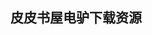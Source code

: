 ## 皮皮书屋电驴下载资源 

[Spring Batch in Action.pdf]: (ed2k://|file|Spring%20Batch%20in%20Action.pdf|8257710|f97511df200398c62c82cab6eb84e218|h=nvzhtj56waz3kytuzs6e4vvrka2jyeg7|/)

[CCNA Security 640-554 Official Cert Guide.pdf]: (ed2k://|file|CCNA%20Security%20640-554%20Official%20Cert%20Guide.pdf|19443153|780cc1f2c6fd71e187bda66f8bcd49b7|h=ojv3ik73hiv4664r7tdlgk3kckjxv7mj|/)

[App Inventor for Android_ Build Your Own Apps – No Experience Required!.rar]: (ed2k://|file|App%20Inventor%20for%20Android_%20Build%20Your%20Own%20Apps%20%E2%80%93%20No%20Experience%20Required%21.rar|7825284|6f54bac9cc75d94f7b020e6aa0bbd9c0|h=fhfuisbpr5z3tplbufi36hf6semqqbkd|/)

[我的数码摄影手册-小相机大作为.pdf]: (ed2k://|file|%E6%88%91%E7%9A%84%E6%95%B0%E7%A0%81%E6%91%84%E5%BD%B1%E6%89%8B%E5%86%8C-%E5%B0%8F%E7%9B%B8%E6%9C%BA%E5%A4%A7%E4%BD%9C%E4%B8%BA.pdf|28497969|9a8f4eac96438be463f2a570b413aeb9|h=b2w4thiam6xxb6h46tfnddxendoietyi|/)

[Ivor Horton’s Beginning Java, Java 7 Edition.pdf]: (ed2k://|file|Ivor%20Horton%E2%80%99s%20Beginning%20Java%2C%20Java%207%20Edition.pdf|71131137|11cc4834ad1d282302711f0561889015|h=gfuf2fcblgyi23xrpr3uxtqsjmahul4r|/)

[Hacking_ The Art of Exploitation, 2nd Edition.chm]: (ed2k://|file|Hacking_%20The%20Art%20of%20Exploitation%2C%202nd%20Edition.chm|4900023|a083f888eef27ca3dd75f930493adcb6|h=3mlfe24uky56gkgsi2k2w3o34sjpfjg7|/)

[Windows 2000 设备驱动程序设计指南.pdf]: (ed2k://|file|Windows%202000%20%E8%AE%BE%E5%A4%87%E9%A9%B1%E5%8A%A8%E7%A8%8B%E5%BA%8F%E8%AE%BE%E8%AE%A1%E6%8C%87%E5%8D%97.pdf|12282377|a9164b6d99c6dbe6a4488b711700db55|h=fmx6hnaeffqrfkii6ts3h7hs4eozqhlx|/)

[Microsoft Dynamics CRM 4 For Dummies.pdf]: (ed2k://|file|Microsoft%20Dynamics%20CRM%204%20For%20Dummies.pdf|13568561|110521794daf30402835d107b544aeb3|h=4pv3pbr6a2rlp7gy2cfis3kjya7nvumv|/)

[Integrating PHP with Windows.pdf]: (ed2k://|file|Integrating%20PHP%20with%20Windows.pdf|19584395|e21373d578031d4389c7182791301248|h=k44abu36wtla5rk6au2jrsprikcpwy25|/)

[Professional NoSQL.pdf]: (ed2k://|file|Professional%20NoSQL.pdf|31031376|cc71320b43164197aefd2efe19a64750|h=fpk3qphyamq6afr7eamxjz652kwum4nx|/)

[Introduction to Programming Languages.pdf]: (ed2k://|file|Introduction%20to%20Programming%20Languages.pdf|6951046|9b11d7e4290ffb8d8ec5b087288baf23|h=6nkgckzlmv33pmhwgcmxx3brl7jikxng|/)

[SignalR Real-time Application Cookbook.pdf]: (ed2k://|file|SignalR%20Real-time%20Application%20Cookbook.pdf|2290315|feeb51422d7cf019368045dd074b97ec|h=ytmdtvhljc7whkohmc3uquaqwnhazqca|/)

[Pro Java 7 NIO.2.pdf]: (ed2k://|file|Pro%20Java%207%20NIO.2.pdf|13918580|351b2c18978071038debc28fc667a694|h=2rq5smbtyu2mychgkqagoq3wf5jzkuws|/)

[Adobe Photoshop CS5 Classroom in a Book.pdf]: (ed2k://|file|Adobe%20Photoshop%20CS5%20Classroom%20in%20a%20Book.pdf|31234125|44de6fb62f11df658f6001fe7719e3f5|h=jsanbx2iad3m3r6zzmpuy7cm6up63c66|/)

[Petshop4.0详解.pdf]: (ed2k://|file|Petshop4.0%E8%AF%A6%E8%A7%A3.pdf|1114549|91d7a5b8b7284d05b18f79d97b29f7a0|h=hbet2l7f7sh7zqxdj57ofwwnyqk7rlr2|/)

[Expert Oracle Database Architecture.pdf]: (ed2k://|file|Expert%20Oracle%20Database%20Architecture.pdf|6723765|7ce732807caaf02abbb391ff8953f316|h=u7lrrg73qzijp5lmwi3lutzbtuit7w6h|/)

[Cisco Network Admission Control, Volume I NAC Framework Architecture and Design.pdf]: (ed2k://|file|Cisco%20Network%20Admission%20Control%2C%20Volume%20I%20NAC%20Framework%20Architecture%20and%20Design.pdf|3466640|55f059dae05fdbdb7f3957646deb604b|h=m5ozbhuirj7wtwmbcaarvqkoppviiygq|/)

[Protocol Engineering.pdf]: (ed2k://|file|Protocol%20Engineering.pdf|12966402|e368a19df660fdd27826d22cef10eab8|h=7zf7zy4ubzrsomzgcsonsczkxhvspzrm|/)

[游戏编程精粹7.pdf]: (ed2k://|file|%E6%B8%B8%E6%88%8F%E7%BC%96%E7%A8%8B%E7%B2%BE%E7%B2%B97.pdf|51321628|59335353daefd6e9cef55c4280eaacde|h=cayrh5picbhm6rtb42qrvi4yaltgwpau|/)

[C++ Primer题解.pdf]: (ed2k://|file|C%2B%2B%20Primer%E9%A2%98%E8%A7%A3.pdf|6892925|c4d0b62d2320ae2ebd761c795e922744|h=wklecz3dci3jqkprom2w64wkveh6mxky|/)

[Combinatorial data analysis _ Optimization by Dynamic Programming.pdf]: (ed2k://|file|Combinatorial%20data%20analysis%20_%20Optimization%20by%20Dynamic%20Programming.pdf|9338594|7398ef80ef22958eb08646a0eb99bdfc|h=konptuq4farnalko6rvfflb3krx4uulc|/)

[CFA Note Level 1, 2009, vol2.pdf]: (ed2k://|file|CFA%20Note%20Level%201%2C%202009%2C%20vol2.pdf|3481337|2cfc13decdeabd1269c762dbec381c7d|h=knzuebvbuiktzi2tdhb5i7oae6tnur34|/)

[OGRE 3D 1.7 Beginner’s Guide.pdf]: (ed2k://|file|OGRE%203D%201.7%20Beginner%E2%80%99s%20Guide.pdf|5989140|b0604dfe60df2b0d4c254aa431254013|h=w3dupbrw6g56yc2wpwpu6rtspylfo6gf|/)

[McGraw Hill – Inside Java Virtual Machine 2nd (not full version).chm]: (ed2k://|file|McGraw%20Hill%20%E2%80%93%20Inside%20Java%20Virtual%20Machine%202nd%20%28not%20full%20version%29.chm|1222416|35260b767edd8d10ae6c74e1c62294a5|h=2bv6negcxzr7vzfm2kc247ajxxauqutt|/)

[漫画数据库.pdf]: (ed2k://|file|%E6%BC%AB%E7%94%BB%E6%95%B0%E6%8D%AE%E5%BA%93.pdf|34417883|7aac2b66f10dc14e12bff5798ca5ca69|h=kpqunmz6chsdkf656xkemudq3lo553t4|/)

[JavaScript高级编程 清晰版电子书.pdf]: (ed2k://|file|JavaScript%E9%AB%98%E7%BA%A7%E7%BC%96%E7%A8%8B%20%E6%B8%85%E6%99%B0%E7%89%88%E7%94%B5%E5%AD%90%E4%B9%A6.pdf|5339827|f8b0bed127ca2218dd229b518553b617|h=qmvwwa45yoyf4gaol6hto6s2irmqvql6|/)

[The Creative Destruction of Medicine.pdf]: (ed2k://|file|The%20Creative%20Destruction%20of%20Medicine.pdf|1431927|e8cc31c68e77fe53347e95707d28b194|h=t37cxv27i66zvmmpqpsj3gj2ktqyftxx|/)

[Data Networks  (Second Edition).pdf]: (ed2k://|file|Data%20Networks%20%20%28Second%20Edition%29.pdf|22513403|c983885b6c7fed160e1bf886455b3eb0|h=pafga7h6tsctliqnlqwknzr6sh5tra4i|/)

[Silverlight 4 in Action.pdf]: (ed2k://|file|Silverlight%204%20in%20Action.pdf|22863034|54ac567180806d229531ba43317e0a83|h=iwhhnpwpc7mr3zb5upycu7xbewtv25na|/)

[Sparse and Redundant Representations.pdf]: (ed2k://|file|Sparse%20and%20Redundant%20Representations.pdf|21238909|ae8cc91d8f6b5e4c8c425635135d0c20|h=rgtvlazugxofphovutkad4mgva4jly76|/)

[Process-Driven SOA.pdf]: (ed2k://|file|Process-Driven%20SOA.pdf|8536908|9a0290957ddf9f493cdecd182a1682aa|h=7p34zdxntp5wsoarlo5x4l3y6ufu2th4|/)

[ASP.NET Web API 2, 2nd Edition.pdf]: (ed2k://|file|ASP.NET%20Web%20API%202%2C%202nd%20Edition.pdf|5595779|91c4b35d6058aef70838a0ddf3cee9a1|h=citdrmjo3nb4n7lq2g6wfefeaoddagxo|/)

[Ant Colony Optimization.pdf]: (ed2k://|file|Ant%20Colony%20Optimization.pdf|2116410|12beb7152af9422c48465dbef22f8d8a|h=mi3zwgkrzcjcjb3olmfu7apwpi3xayl4|/)

[The Top Ten Algorithms In Data Mining.pdf]: (ed2k://|file|The%20Top%20Ten%20Algorithms%20In%20Data%20Mining.pdf|4097267|6f6cf1ad87094493af4581ea655588ed|h=urpwaj3a5degjyulpbmo62xfbmqxka2o|/)

[Microsoft® ASP.NET 4 Step by Step.pdf]: (ed2k://|file|Microsoft%C2%AE%20ASP.NET%204%20Step%20by%20Step.pdf|11142330|0065bcddce982a5f2c421c6a94423c02|h=3n5nunmkjeywyqc4yf76coglg54uvipk|/)

[一目了然Web软件显性设计之路.pdf]: (ed2k://|file|%E4%B8%80%E7%9B%AE%E4%BA%86%E7%84%B6Web%E8%BD%AF%E4%BB%B6%E6%98%BE%E6%80%A7%E8%AE%BE%E8%AE%A1%E4%B9%8B%E8%B7%AF.pdf|30494193|b8dbc571e445eea1cb5dad25b8ba910b|h=dvobcb4fykxhwl3ap2ubhn4rab5i3vro|/)

[Write Great Code_ Volume 1_ Understanding the Machine.chm]: (ed2k://|file|Write%20Great%20Code_%20Volume%201_%20Understanding%20the%20Machine.chm|8645090|5518217462e6703bd1cc829f96051c42|h=tqbkdeqiwjbhixkrx6t5yzo7derhh4h5|/)

[Barcodes for Mobile Devices.pdf]: (ed2k://|file|Barcodes%20for%20Mobile%20Devices.pdf|8624307|a06954378ce87a994a2be0945e8206e2|h=m2bt2s7gecoynuaomt7t2qiub2jlt4o2|/)

[Adobe Photoshop CS4 Classroom in a Book.pdf]: (ed2k://|file|Adobe%20Photoshop%20CS4%20Classroom%20in%20a%20Book.pdf|34321149|6f7b885564b76cd9f50490f43db23283|h=hzgmbelpqwybiixohrirvsl7hrxkyvlm|/)

[我的第一本C++书.pdf]: (ed2k://|file|%E6%88%91%E7%9A%84%E7%AC%AC%E4%B8%80%E6%9C%ACC%2B%2B%E4%B9%A6.pdf|40705122|545d22144ccb1a8b0afc252cfd136f19|h=4pjwwsc3pdqbzrhfryp4igshgm2jodf7|/)

[HTML5 Architecture, Early Release.pdf]: (ed2k://|file|HTML5%20Architecture%2C%20Early%20Release.pdf|2602370|0ec2f82b59b8d8e6a451d5a5b2cf459a|h=hfiirybs35j3y6ixjm5fnpcdpg37h246|/)

[The IDA Pro Book.pdf]: (ed2k://|file|The%20IDA%20Pro%20Book.pdf|9697596|25e67001fd3f9afc2e91d31f5c9fce40|h=i6hewkyctejtlpdid2soolvd47km3vui|/)

[Common LISP_ A Gentle Introduction to Symbolic Computation.pdf]: (ed2k://|file|Common%20LISP_%20A%20Gentle%20Introduction%20to%20Symbolic%20Computation.pdf|1128837|96d13fd98d23775b79e41b03be031f3b|h=dbtxz5wlsxnoage2jgsutkpdrjphkxgs|/)

[Drupal 6_ Ultimate Community Site Guide.pdf]: (ed2k://|file|Drupal%206_%20Ultimate%20Community%20Site%20Guide.pdf|5334463|e32150075691243d75f31dacdbddd4a5|h=lk5pbfsu5sc4jzgfl2xc624imzux36su|/)

[Data Integration Blueprint and Modeling_ Techniques for a Scalable and Sustainable Architecture.pdf]: (ed2k://|file|Data%20Integration%20Blueprint%20and%20Modeling_%20Techniques%20for%20a%20Scalable%20and%20Sustainable%20Architecture.pdf|18414984|1574221d2d2e2b93f77f2e1633b932cc|h=5m2tmxo4dorlxxo7j44fbf2n67iru7k2|/)

[Java技术手册（第三版）.pdf]: (ed2k://|file|Java%E6%8A%80%E6%9C%AF%E6%89%8B%E5%86%8C%EF%BC%88%E7%AC%AC%E4%B8%89%E7%89%88%EF%BC%89.pdf|29863103|96381d1c391f792a63b7e12334b4960a|h=cqqrfhculxmvjy2nssuh36pkyszautwu|/)

[Linux_内核完全注释_V11.pdf]: (ed2k://|file|Linux_%E5%86%85%E6%A0%B8%E5%AE%8C%E5%85%A8%E6%B3%A8%E9%87%8A_V11.pdf|4094968|9f7f9a378c93a4341cc212f24cbea230|h=3thuk2bbxszro3dmwjtr3mugofotc4ww|/)

[Service-Oriented Architecture (SOA) Governance for the Services Driven Enterprise.pdf]: (ed2k://|file|Service-Oriented%20Architecture%20%28SOA%29%20Governance%20for%20the%20Services%20Driven%20Enterprise.pdf|5705217|eac9aef08beab17dde7a73d853b1d832|h=4zavghikptaj6cqnnnlbkveww7uicywo|/)

[The Truth About HTML5.pdf]: (ed2k://|file|The%20Truth%20About%20HTML5.pdf|5725150|041a5a7f013d39135e8a4befaa61abcf|h=otwlpx2xi5zhqn4ft6hockmyvs74pt5r|/)

[IronPython in Action.pdf]: (ed2k://|file|IronPython%20in%20Action.pdf|10682683|80781744ade78b49af6ffde4d856fbd0|h=njp6qxzyctunrhatkg4aufkgeyiqfzts|/)

[Multithreading in C# 5.0 Cookbook.pdf]: (ed2k://|file|Multithreading%20in%20C%23%205.0%20Cookbook.pdf|1650601|f0392d9188a1130db9079a4c9adee70a|h=sbow7bucekcijz6nvfxy6yk3deg3oopw|/)

[Running MS-DOS Version 6.22, 20th Anniversary Edition.chm]: (ed2k://|file|Running%20MS-DOS%20Version%206.22%2C%2020th%20Anniversary%20Edition.chm|2101535|0d8ba99a3813581cb9c1c8e9118924dc|h=c7mlumtyamfcsymuqs3ymfk4nmcuukfw|/)

[The Digital Photography Book,volume 1.chm]: (ed2k://|file|The%20Digital%20Photography%20Book%2Cvolume%201.chm|8862656|7586656367322269580f96abfb87f594|h=iaxu74wew4cvxqfdih4z32pvhz5fat6r|/)

[Learning Website Development with Django.pdf]: (ed2k://|file|Learning%20Website%20Development%20with%20Django.pdf|5942638|ebb89b79dbea9682f8bf68e4f32fc7fd|h=gjfdyn6vud7tszay6vnwkgdf2xs744jk|/)

[Java程序员上班那点事儿（完成扫描版）.pdf]: (ed2k://|file|Java%E7%A8%8B%E5%BA%8F%E5%91%98%E4%B8%8A%E7%8F%AD%E9%82%A3%E7%82%B9%E4%BA%8B%E5%84%BF%EF%BC%88%E5%AE%8C%E6%88%90%E6%89%AB%E6%8F%8F%E7%89%88%EF%BC%89.pdf|46206441|e45744b4abe4de02c9afa640bafdeaea|h=aeqe5umjjjrpbvttporqgfyhk5tztxca|/)

[The Basics of IT Audit.pdf]: (ed2k://|file|The%20Basics%20of%20IT%20Audit.pdf|5658786|f2f45a1e2c20c846da8c84c54f4318f4|h=r2nacg5ae6ep74ipekpgjfyxwsq75z4m|/)

[Autonomic Network Management Principles_ From Concepts to Applications.pdf]: (ed2k://|file|Autonomic%20Network%20Management%20Principles_%20From%20Concepts%20to%20Applications.pdf|4952264|2672ed0c6bb4d32820a4eec3ecc9ef5e|h=hbtqg6stntun4r6we3kd272oz6izsgld|/)

[Android Application Programming with OpenCV.pdf]: (ed2k://|file|Android%20Application%20Programming%20with%20OpenCV.pdf|3618133|e67fe3f6041d413ef514ab91199795d1|h=jcovxxlapiuwcu3aehwuphuqrjytmyua|/)

[图论导引.pdf]: (ed2k://|file|%E5%9B%BE%E8%AE%BA%E5%AF%BC%E5%BC%95.pdf|17411207|fd1e380af51284ecb89dfc5b0402ce5d|h=cg34nccwr3i7bbk3mztxbr25fvp5jwhn|/)

[Beginning Database Design.pdf]: (ed2k://|file|Beginning%20Database%20Design.pdf|11520297|1f8183075611c2c576957583190bf907|h=u3i2rzr2yol3aggpsolfp4tc5mrqov3q|/)

[VBScript Programmers Reference.pdf]: (ed2k://|file|VBScript%20Programmers%20Reference.pdf|12929154|b710191282de6dc8c4a6ca75cebd62c5|h=eq66bnbuq5nioorscdql3e75novn2f4y|/)

[Android Programming_ The Big Nerd Ranch Guide(pdf version).pdf]: (ed2k://|file|Android%20Programming_%20The%20Big%20Nerd%20Ranch%20Guide%28pdf%20version%29.pdf|19690072|3018496e7769dc6a2420b4b6b95fa6a0|h=kl53ozaf4sxcd2tqovi5ehotkyj3xlpw|/)

[iMac Portable Genius.pdf]: (ed2k://|file|iMac%20Portable%20Genius.pdf|34415788|cb668e489c7da2896455b9067528c26c|h=woqa327ej3pysm2gsrnarzc6i62yq3wd|/)

[Algorithms on Strings.pdf]: (ed2k://|file|Algorithms%20on%20Strings.pdf|2402449|3b74ebcd0800d6c9eda987c750167d97|h=idkvfzcixml2hoakbcnhpvqxa7jbmwai|/)

[Concise Guide to Databases.pdf]: (ed2k://|file|Concise%20Guide%20to%20Databases.pdf|8716514|c20818cc1ad40c2da401980e36602a32|h=dft3gwcxumvijrs7t5xtlxdy4mkh4znt|/)

[Wi-Foo.chm]: (ed2k://|file|Wi-Foo.chm|7057172|f08c96568fea48be83a07b92afda8961|h=q5bughzp5jgrey3swmoe7ygwxrmxgxim|/)

[Windows Phone 8 Development Internals.pdf]: (ed2k://|file|Windows%20Phone%208%20Development%20Internals.pdf|32232539|80fe5348af358f13d6efe6218c325c7e|h=oqzbgkygo5qghwbhwz4eqvgfb36brdi6|/)

[.NET Framework Standard Library Annotated Reference, Volume 1.chm]: (ed2k://|file|.NET%20Framework%20Standard%20Library%20Annotated%20Reference%2C%20Volume%201.chm|3032669|8f42b1eda424bb5e8a5fe538d005aae0|h=7xkyjd4mfm22jxessggz55x4kmpe3ldo|/)

[苹果开发之Cocoa编程（第三版）(中文版).pdf]: (ed2k://|file|%E8%8B%B9%E6%9E%9C%E5%BC%80%E5%8F%91%E4%B9%8BCocoa%E7%BC%96%E7%A8%8B%EF%BC%88%E7%AC%AC%E4%B8%89%E7%89%88%EF%BC%89%28%E4%B8%AD%E6%96%87%E7%89%88%29.pdf|11018871|d4a4036b95b5c4b44d41eaf76f957b64|h=qh7utedhw5i2demqaiycqeo76y3k645p|/)

[Building Web Reputation Systems.pdf]: (ed2k://|file|Building%20Web%20Reputation%20Systems.pdf|7627637|40e39b9c21f61e0e5eca2ae05ba99a80|h=hibibyjg45txtewmtnxomx66yjvukly5|/)

[OReilly AngularJS.pdf]: (ed2k://|file|OReilly%20AngularJS.pdf|1553554|2cf4c16e8405b3cf728b9d5a5c32b367|h=j3h4tvqe5auirdc5rlsmkv42erfep5tm|/)

[Introduction to Java Programming, Comprehensive (8th Edition).pdf]: (ed2k://|file|Introduction%20to%20Java%20Programming%2C%20Comprehensive%20%288th%20Edition%29.pdf|18828999|a2e6c5ee0952187b3d7c8ea5e7e22341|h=xjhgnhcplofkrfbcbama6dpakczyeycb|/)

[Advanced Windows Debugging.pdf]: (ed2k://|file|Advanced%20Windows%20Debugging.pdf|9930060|3a44a2793aaedece802808519fab137a|h=pzxzzmtlhqpu77wppsnzbhlv6a45ujtj|/)

[The Art of C++.chm]: (ed2k://|file|The%20Art%20of%20C%2B%2B.chm|1086579|f717fbf238cc54a817116d52c0f4aa24|h=cq2ax2adle3rkzhyl33eunk7tvmtcerx|/)

[Qmail Quickstarter_ Install, Set Up and Run your own Email Server_ A fast-paced and easy-to-follow, step-by-step guide that gets you up and running quickly.pdf]: (ed2k://|file|Qmail%20Quickstarter_%20Install%2C%20Set%20Up%20and%20Run%20your%20own%20Email%20Server_%20A%20fast-paced%20and%20easy-to-follow%2C%20step-by-step%20guide%20that%20gets%20you%20up%20and%20running%20quickly.pdf|1399878|1faabb3584a040d7e746a9e63c9121f2|h=qrt5ylup4gqu3ejd23d2gqxhmvt7fqpz|/)

[迷茫的旅行(ZIP卷1).pdf]: (ed2k://|file|%E8%BF%B7%E8%8C%AB%E7%9A%84%E6%97%85%E8%A1%8C%28ZIP%E5%8D%B71%29.pdf|33554432|8a00618825009ca183c166400e72a027|h=d7o5oiloejqagpz5e6gjvusdwz7qv4cc|/)

[Intermediate Business Programming with C++.chm]: (ed2k://|file|Intermediate%20Business%20Programming%20with%20C%2B%2B.chm|9773783|c485aec0858239bd2787d4332e865ccb|h=o2ur3sjculnthj4ciu7stdukfwfychla|/)

[A Project Guide to UX Design.pdf]: (ed2k://|file|A%20Project%20Guide%20to%20UX%20Design.pdf|7358781|4a87547c9ba6437ca81311f061dbd13b|h=lvqzesfzuayll2dvp5ue6sqeysdkradf|/)

[HTML5 and CSS3_ Develop with Tomorrow’s Standards Today.pdf]: (ed2k://|file|HTML5%20and%20CSS3_%20Develop%20with%20Tomorrow%E2%80%99s%20Standards%20Today.pdf|4812875|62139037507b98221f9d67e5c31645ed|h=yeitsdfjzoxnqrzxxjrypsg7us4ymcp5|/)

[Emergent Design (PDF).pdf]: (ed2k://|file|Emergent%20Design%20%28PDF%29.pdf|7615222|33c9f46d821a96515c0c3e953586f5e9|h=6qran5c64rwxa3ahh2wiu2lkhkowz7nv|/)

